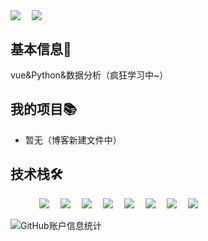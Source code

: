 <!-- 个人资料 -->
<p> 
<a href="https://blog.bugdesigner.cn/" target="_blank"><img  align="center" src="https://img.shields.io/badge/Blog-博客-%230d7fbf?style=flat"/></a>&emsp;
<a href="https://space.bilibili.com/588863594" target="_blank"><img align="center" src="https://img.shields.io/badge/Bilibili-B站-%23df1a7c?style=flat"/></a>&emsp;
</p>

## 基本信息👤    
vue&Python&数据分析（疯狂学习中~）

## 我的项目📚
- 暂无（博客新建文件中）

## 技术栈🛠️
<p align="left"> 
      &emsp;&emsp;&emsp;
      <!-- 前端 -->
      <a href="#"><img src="https://img.shields.io/badge/Vue.js-35495e.svg?style=flat-square&logo=vue.js&logoColor=4FC08D" ></a>&emsp;
      <a href="#"><img src="https://img.shields.io/badge/React-20232a.svg?style=flat-square&logo=react&logoColor=61DAFB" ></a>&emsp;
      <a href="#"><img src="https://img.shields.io/badge/TypeScript-007ACC.svg?style=flat-square&logo=typescript&logoColor=white" ></a>&emsp;
      <!-- 后端和数据库 -->
      <a href="#"><img src="https://img.shields.io/badge/Java-ED8B00?style=flat-square&logo=openjdk&logoColor=white" ></a>&emsp;
      <a href="#"><img src="https://img.shields.io/badge/Python-14354C?style=flat-square&logo=python&logoColor=white" ></a>&emsp;
      <a href="#"><img src="https://img.shields.io/badge/MySQL-00000F?style=flat-square&logo=mysql&logoColor=white" ></a>&emsp;
      <a href="#"><img src="https://img.shields.io/badge/redis-%23DD0031.svg?&style=flat-square&logo=redis&logoColor=white" ></a>&emsp;
      <a href="#"><img src="https://img.shields.io/badge/MongoDB-4EA94B?style=flat-square&logo=mongodb&logoColor=white" ></a>&emsp;
</p>

![GitHub账户信息统计](https://github-stats.ubrong.com/api?username=Bruce8Bit&show_icons=true)
